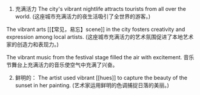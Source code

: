 1. 充满活力
The city's vibrant nightlife attracts tourists from all over the world. 
(这座城市充满活力的夜生活吸引了全世界的游客。)

The vibrant arts [[【常见，易忘】scene]] in the city fosters creativity and expression among local artists.
(这座城市充满活力的艺术氛围促进了本地艺术家的创造力和表现力。)

The vibrant music from the festival stage filled the air with excitement.
音乐节舞台上充满活力的音乐使空气中充满了兴奋。

2. 鲜明的：
The artist used vibrant [[hues]] to capture the beauty of the sunset in her painting.
(艺术家运用鲜明的色调捕捉日落的美丽。)


